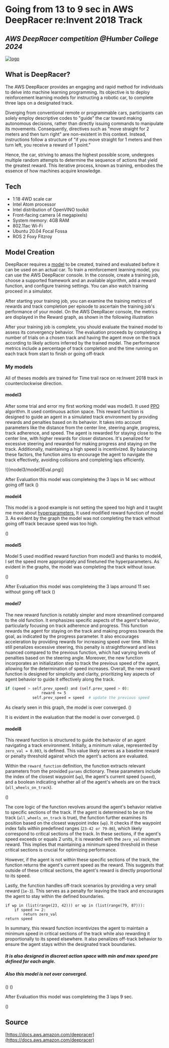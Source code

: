# Going from 13 to 9 sec in AWS DeepRacer re:Invent 2018 Track
## _AWS DeepRacer competition @Humber College 2024_

[![logo](https://d1.awsstatic.com/deepracer/DRL%20Logo%20web%20500px.2b6ea0add11b4cf83314b39d3d7d6ab63d7fdff9.png)](https://d1.awsstatic.com/deepracer/DRL%20Logo%20web%20500px.2b6ea0add11b4cf83314b39d3d7d6ab63d7fdff9.png)

## What is DeepRacer?
The AWS DeepRacer provides an engaging and rapid method for individuals to delve into machine learning programming. Its objective is to deploy reinforcement learning models for instructing a robotic car, to complete three laps on a designated track.

Diverging from conventional remote or programmable cars, participants can solely employ descriptive codes to "guide" the car toward making autonomous decisions, rather than directly issuing commands to manipulate its movements. Consequently, directives such as "move straight for 2 meters and then turn right" are non-existent in this context. Instead, instructions follow a structure of "if you move straight for 1 meters and then turn left, you receive a reward of 1 point."

Hence, the car, striving to amass the highest possible score, undergoes multiple random attempts to determine the sequence of actions that yield the greatest reward. This iterative process, known as training, embodies the essence of how machines acquire knowledge.

## Tech
- 1:18 4WD scale car
- Intel Atom processor
- Intel distribution of OpenVINO toolkit
- Front-facing camera (4 megapixels)
- System memory: 4GB RAM
- 802.11ac Wi-Fi
- Ubuntu 20.04 Focal Fossa
- ROS 2 Foxy Fitzroy

## Model Creation

DeepRacer requires a [model](https://docs.aws.amazon.com/deepracer/latest/developerguide/deepracer-get-started-training-model.html) to be created, trained and evaluated before it can be used on an actual car. To train a reinforcement learning model, you can use the AWS DeepRacer console. In the console, create a training job, choose a supported framework and an available algorithm, add a reward function, and configure training settings. You can also watch training proceed in a simulator.

After starting your training job, you can examine the training metrics of rewards and track completion per episode to ascertain the training job's performance of your model. On the AWS DeepRacer console, the metrics are displayed in the Reward graph, as shown in the following illustration

After your training job is complete, you should evaluate the trained model to assess its convergency behavior. The evaluation proceeds by completing a number of trials on a chosen track and having the agent move on the track according to likely actions inferred by the trained model. The performance metrics include a percentage of track completion and the time running on each track from start to finish or going off-track

### My models
All of theses models are trained for Time trail race on re:Invent 2018 track in counterclockwise direction.

#### model3
After some trial and error my first working model was model3. It used [PPO](https://huggingface.co/blog/deep-rl-ppo) algorithm. It used continuous action space.
This reward function is designed to guide an agent in a simulated track environment by providing rewards and penalties based on its behavior. It takes into account parameters like the distance from the center line, steering angle, progress, track adherence, and speed. The agent is rewarded for staying close to the center line, with higher rewards for closer distances. It's penalized for excessive steering and rewarded for making progress and staying on the track. Additionally, maintaining a high speed is incentivized. By balancing these factors, the function aims to encourage the agent to navigate the track effectively, avoiding collisions and completing laps efficiently.

![(model3/model3Eval.png)]

After Evaluation this model was completeing the 3 laps in 14 sec without going off tack
()



#### model4
This model is a good example is not setting the speed too high and it taught me more about [hyperparameters.](https://dev.to/aws-builders/fine-tuning-the-performance-of-the-model-4pjo)
It used modified reward function of model 3. As evident by the graph the model was not completing the track without going off track because speed was too high.

()

#### model5
Model 5 used modified reward function from model3 and thanks to model4, I set the speed more appropriately and finetuned the hyperparameters. As evident in the graphs, the model was completing the track without issue.

()

After Evaluation this model was completeing the 3 laps arround 11 sec without going off tack
()

#### model7
The new reward function is notably simpler and more streamlined compared to the old function. It emphasizes specific aspects of the agent's behavior, particularly focusing on track adherence and progress. This function rewards the agent for staying on the track and making progress towards the goal, as indicated by the progress parameter. It also encourages acceleration by providing rewards for increasing speed over time. While it still penalizes excessive steering, this penalty is straightforward and less nuanced compared to the previous function, which had varying levels of penalties based on the steering angle. Moreover, the new function incorporates an initialization step to track the previous speed of the agent, allowing for the determination of speed increases. Overall, the new reward function is designed for simplicity and clarity, prioritizing key aspects of agent behavior to guide it effectively along the track.

```sh
if (speed > self.prev_speed) and (self.prev_speed > 0):
                reward += 5
            self.prev_speed = speed  # update the previous speed
```

As clearly seen in this graph, the model is over converged.
()

It is evident in the evaluation that the model is over converged.
()


#### model8
This reward function is structured to guide the behavior of an agent navigating a track environment. Initially, a minimum value, represented by `zero_val = 0.003`, is defined. This value likely serves as a baseline reward or penalty threshold against which the agent's actions are evaluated.

Within the `reward_function` definition, the function extracts relevant parameters from the provided `params` dictionary. These parameters include the index of the closest waypoint (`wp`), the agent's current speed (`speed`), and a boolean indicating whether all of the agent's wheels are on the track (`all_wheels_on_track`).

()

The core logic of the function revolves around the agent's behavior relative to specific sections of the track. If the agent is determined to be on the track (`all_wheels_on_track` is true), the function further examines its position based on the closest waypoint index (`wp`). It checks if the waypoint index falls within predefined ranges (`23-42 or 79-86`), which likely correspond to critical sections of the track. In these sections, if the agent's speed exceeds or equals 2 units, it is rewarded with the `zero_val` minimum reward. This implies that maintaining a minimum speed threshold in these critical sections is crucial for optimizing performance.

However, if the agent is not within these specific sections of the track, the function returns the agent's current speed as the reward. This suggests that outside of these critical sections, the agent's reward is directly proportional to its speed. 

Lastly, the function handles off-track scenarios by providing a very small reward (`1e-3`). This serves as a penalty for leaving the track and encourages the agent to stay within the defined boundaries.

````
if wp in (list(range(23, 42))) or wp in (list(range(79, 87))):
    if speed >= 2:
        return zero_val
return speed
````

In summary, this reward function incentivizes the agent to maintain a minimum speed in critical sections of the track while also rewarding it proportionally to its speed elsewhere. It also penalizes off-track behavior to ensure the agent stays within the designated track boundaries.

##### It is also designed in discreet action space with min and max speed pre defined for each angle.

##### Also this model is not over converged.
()
()

After Evaluation this model was completeing the 3 laps 9 sec.

()


## Source
[https://docs.aws.amazon.com/deepracer](https://docs.aws.amazon.com/deepracer)
